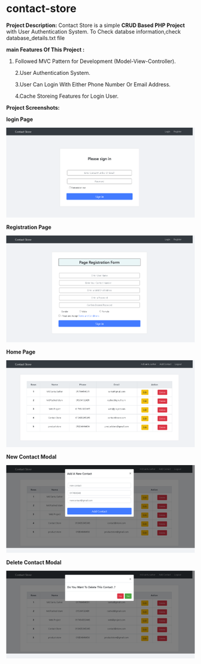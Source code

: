 # contact-store
**Project  Description:**
Contact Store is a simple **CRUD Based PHP Project** with User Authentication System.
To Check databse information,check database_details.txt file 

**main Features Of This Project :**

1. Followed MVC Pattern for Development (Model-View-Controller).

   2.User Authentication System.

   3.User Can Login With Either Phone Number Or Email Address.

   4.Cache Storeing Features for Login User.

**Project Screenshots:**

**login Page**


![Login page preview](/images/login_page.png)


**Registration Page**


![registration page preview](/images/registration_page.png)

**Home Page**


![home page preview](/images/homepage.png)

**New Contact Modal**

![Add new contact](/images/new_contact.png)


**Delete Contact Modal**

![Delete contact](/images/delete_contact.png)

